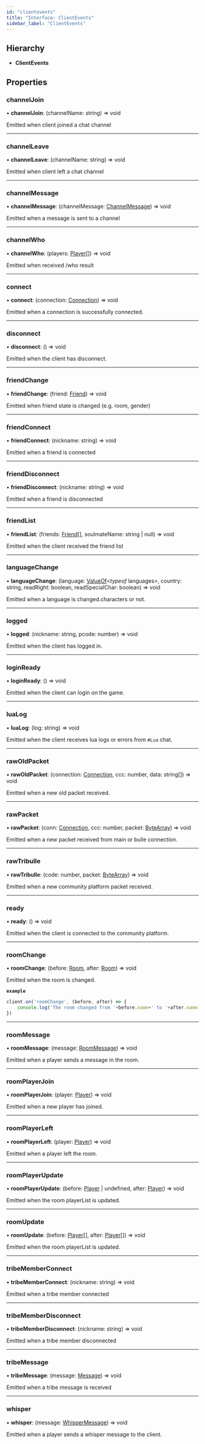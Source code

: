 ```yaml
---
id: "clientevents"
title: "Interface: ClientEvents"
sidebar_label: "ClientEvents"
---
```


## Hierarchy

* **ClientEvents**

## Properties

### channelJoin

•  **channelJoin**: (channelName: string) => void

Emitted when client joined a chat channel

___

### channelLeave

•  **channelLeave**: (channelName: string) => void

Emitted when client left a chat channel

___

### channelMessage

•  **channelMessage**: (channelMessage: [ChannelMessage](../classes/channelmessage.md)) => void

Emitted when a message is sent to a channel

___

### channelWho

•  **channelWho**: (players: [Player](../classes/player.md)[]) => void

Emitted when received /who result

___

### connect

•  **connect**: (connection: [Connection](../classes/connection.md)) => void

Emitted when a connection is successfully connected.

___

### disconnect

•  **disconnect**: () => void

Emitted when the client has disconnect.

___

### friendChange

•  **friendChange**: (friend: [Friend](../classes/friend.md)) => void

Emitted when friend state is changed (e.g. room, gender)

___

### friendConnect

•  **friendConnect**: (nickname: string) => void

Emitted when a friend is connected

___

### friendDisconnect

•  **friendDisconnect**: (nickname: string) => void

Emitted when a friend is disconnected

___

### friendList

•  **friendList**: (friends: [Friend](../classes/friend.md)[], soulmateName: string \| null) => void

Emitted when the client received the friend list

___

### languageChange

•  **languageChange**: (language: [ValueOf](../globals.md#valueof)<*typeof* languages\>, country: string, readRight: boolean, readSpecialChar: boolean) => void

Emitted when a language is changed.characters or not.

___

### logged

•  **logged**: (nickname: string, pcode: number) => void

Emitted when the client has logged in.

___

### loginReady

•  **loginReady**: () => void

Emitted when the client can login on the game.

___

### luaLog

•  **luaLog**: (log: string) => void

Emitted when the client receives lua logs or errors from `#Lua` chat.

___

### rawOldPacket

•  **rawOldPacket**: (connection: [Connection](../classes/connection.md), ccc: number, data: string[]) => void

Emitted when a new old packet received.

___

### rawPacket

•  **rawPacket**: (conn: [Connection](../classes/connection.md), ccc: number, packet: [ByteArray](../classes/bytearray.md)) => void

Emitted when a new packet received from main or bulle connection.

___

### rawTribulle

•  **rawTribulle**: (code: number, packet: [ByteArray](../classes/bytearray.md)) => void

Emitted when a new community platform packet received.

___

### ready

•  **ready**: () => void

Emitted when the client is connected to the community platform.

___

### roomChange

•  **roomChange**: (before: [Room](../classes/room.md), after: [Room](../classes/room.md)) => void

Emitted when the room is changed.

**`example`** 
```js
client.on('roomChange', (before, after) => {
	console.log('The room changed from '+before.name+' to '+after.name);
})
```

___

### roomMessage

•  **roomMessage**: (message: [RoomMessage](../classes/roommessage.md)) => void

Emitted when a player sends a message in the room.

___

### roomPlayerJoin

•  **roomPlayerJoin**: (player: [Player](../classes/player.md)) => void

Emitted when a new player has joined.

___

### roomPlayerLeft

•  **roomPlayerLeft**: (player: [Player](../classes/player.md)) => void

Emitted when a player left the room.

___

### roomPlayerUpdate

•  **roomPlayerUpdate**: (before: [Player](../classes/player.md) \| undefined, after: [Player](../classes/player.md)) => void

Emitted when the room playerList is updated.

___

### roomUpdate

•  **roomUpdate**: (before: [Player](../classes/player.md)[], after: [Player](../classes/player.md)[]) => void

Emitted when the room playerList is updated.

___

### tribeMemberConnect

•  **tribeMemberConnect**: (nickname: string) => void

Emitted when a tribe member connected

___

### tribeMemberDisconnect

•  **tribeMemberDisconnect**: (nickname: string) => void

Emitted when a tribe member disconnected

___

### tribeMessage

•  **tribeMessage**: (message: [Message](../classes/message.md)) => void

Emitted when a tribe message is received

___

### whisper

•  **whisper**: (message: [WhisperMessage](../classes/whispermessage.md)) => void

Emitted when a player sends a whisper message to the client.

